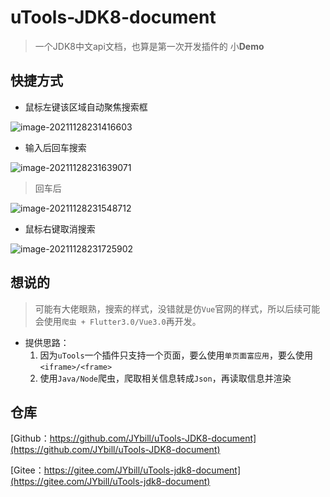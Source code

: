 # uTools-JDK8-document

> 一个JDK8中文api文档，也算是第一次开发插件的 小**Demo**



## 快捷方式

+ 鼠标左键该区域自动聚焦搜索框

![image-20211128231416603](https://gitee.com/JYbill/typroa_pic/raw/master//uTools-JDK8-document/image-20211128231416603.png)

+ 输入后回车搜索

![image-20211128231639071](https://gitee.com/JYbill/typroa_pic/raw/master//uTools-JDK8-document/image-20211128231639071.png)

> 回车后

![image-20211128231548712](https://gitee.com/JYbill/typroa_pic/raw/master//uTools-JDK8-document/image-20211128231548712.png)

+ 鼠标右键取消搜索

![image-20211128231725902](https://gitee.com/JYbill/typroa_pic/raw/master//uTools-JDK8-document/image-20211128231725902.png)




## 想说的

> 可能有大佬眼熟，搜索的样式，没错就是仿`Vue`官网的样式，所以后续可能会使用`爬虫 + Flutter3.0/Vue3.0`再开发。

+ 提供思路：
  1. 因为`uTools`一个插件只支持一个页面，要么使用`单页面富应用`，要么使用`<iframe>/<frame>`
  2. 使用`Java/Node`爬虫，爬取相关信息转成`Json`，再读取信息并渲染





## 仓库

[Github：https://github.com/JYbill/uTools-JDK8-document](https://github.com/JYbill/uTools-JDK8-document)

[Gitee：https://gitee.com/JYbill/uTools-jdk8-document](https://gitee.com/JYbill/uTools-jdk8-document)

